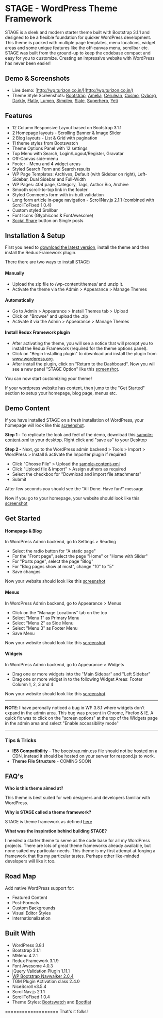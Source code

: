 # STAGE - WordPress Theme Framework 

STAGE is a sleek and modern starter theme built with Bootstrap 3.1.1 and designed to be a flexible foundation for quicker WordPress development. This theme is packed with multiple page templates, menu locations, widget areas and some unique features like the off-canvas menu, scrollbar etc. STAGE was built from the ground-up to keep the codebase compact and easy for you to customize. Creating an impressive website with WordPress has never been easier!


## Demo & Screenshots
* Live demo: [http://wp.turizon.co.in/](http://wp.turizon.co.in/)
* Theme Style Screenshots: [Bootstrap](https://db.tt/m6rnd3gZ), [Amelia](https://db.tt/0xPShSEK), [Cerulean](https://db.tt/8KkQuWKg), [Cosmo](https://db.tt/sQURoIqS), [Cyborg](https://db.tt/Fm44yXWm), [Darkly](https://db.tt/eDE5hyj4), [Flatly](https://db.tt/SMgfjWd0), [Lumen](https://db.tt/JV6BWEgl), [Simplex](https://db.tt/Rww3tVUe), [Slate](https://db.tt/B3z4CvgM), [Superhero](https://db.tt/qHEWYh5M), [Yeti](https://db.tt/71YJh7YV)


## Features
* 12 Column Responsive Layout based on Bootstrap 3.1.1
* 2 Homepage layouts - Scrolling Banner & Image Slider
* 2 Blog layouts - List & Grid with pagination
* 11 theme styles from Bootswatch
* Theme Options Panel with 12 settings
* Top Menu with Search, Login/Logout/Register, Gravatar 
* Off-Canvas side-menu 
* Footer - Menu and 4 widget areas
* Styled Search Form and Search results
* WP Page Templates: Archives, Default (with Sidebar on right), Left-Sidebar, Dual Sidebar and Full-Width
* WP Pages: 404 page, Category, Tags, Author Bio, Archive
* Smooth scroll-to-top link in the footer
* Styled Comments form with in-built validation 
* Long form article in-page navigation - ScrollNav.js 2.1.1 (combined with ScrollToFixed 1.0.4)
* Custom styled Srollbar 
* Font Icons (Glyphicons & FontAwesome)
* [Social Share](https://github.com/carrot/share-button) button on Single posts 


## Installation & Setup

First you need to [download the latest version](https://github.com/chiraggude/wordpress-bootstrap/archive/master.zip), install the theme and then install the Redux Framework plugin.

There there are two ways to install STAGE:

#### Manually

* Upload the zip file to /wp-content/themes/ and unzip it.
* Activate the theme via the Admin > Appearance > Manage Themes 

#### Automatically

* Go to Admin > Appearance > Install Themes tab > Upload 
* Click on "Browse" and upload the .zip
* Activate it via the Admin > Appearance > Manage Themes

#### Install Redux Framework plugin

* After activating the theme, you will see a notice that will prompt you to install the Redux Framework (required for the theme options panel). 
* Click on "Begin Installing plugin" to download and install the plugin from www.wordpress.org. 
* After install the plugin, click on "Return to the Dashboard". Now you will see a new panel "STAGE Option" like this [screenshot](https://db.tt/fuAMDrzo). 

You can now start customizing your theme!

If your wordpress website has content, then jump to the "Get Started" section to setup your homepage, blog page, menus etc.

## Demo Content

If you have installed STAGE on a fresh installation of WordPress, your homepage will look like this [screenshot](https://db.tt/s7QJiMmH). 

**Step 1 -** 
To replicate the look and feel of the demo, download this [sample-content-xml](https://db.tt/TVQFzjJC) to your desktop. Right click and "save as" to your Desktop

**Step 2 -**
Next, go to the WordPress admin backend > Tools > Import > WordPress > Install & activate the Importer plugin if required 
* Click "Choose File" > Upload the [sample-content-xml](https://db.tt/TVQFzjJC)
* Click "Upload file & import" > Assign authors as required 
* Select the checkbox for "Download and import file attachments" 
* Submit


After few seconds you should see the "All Done. Have fun!" message

Now if you go to your homepage, your website should look like this [screenshot](https://db.tt/toEoAhb2)

## Get Started

#### Homepage & Blog 
In WordPress Admin backend, go to Settings >  Reading 
* Select the radio button for "A static page" 
* For the "Front page", select the page "Home" or "Home with Slider" 
* For "Posts page", select the page "Blog" 
* For "Blog pages show at most", change "10" to "5"
* Save changes

Now your website should look like this [screenshot](https://db.tt/zJnSHZFQ)

#### Menus
In WordPress Admin backend, go to Appearance >  Menus 
* Click on the "Manage Locations" tab on the top
* Select "Menu 1" as Primary Menu
* Select "Menu 2" as Side Menu
* Select "Menu 3" as Footer Menu
* Save Menu

Now your website should look like this [screenshot](https://db.tt/3BKijoSh)

#### Widgets
In WordPress Admin backend, go to Appearance >  Widgets
* Drag one or more widgets into the "Main Sidebar" and "Left Sidebar"
* Drag one or more widget in to the following Widget Areas: Footer Column 1, 2, 3 and 4

Now your website should look like this [screenshot](https://db.tt/HDtLZ6Yd)

---

**NOTE**: I have peronally noticed a bug in WP 3.8.1 where widgets don't expand in the admin area. This bug was present in Chrome, Firefox  & IE. A quick fix was to click on the "screen options" at the top of the Widgets page in the admin area and select "Enable accessibility mode"

---


### Tips & Tricks
* **IE8 Compatibility** - The bootstrap.min.css file should not be hosted on a CDN, instead it should be hosted on your server for respond.js to work. 
* **Theme File Structure** - COMING SOON


## FAQ's 

**Who is this theme aimed at?**

This theme is best suited for web designers and developers familiar with WordPress.

**Why is STAGE called a theme framework?**

STAGE is theme framework as defined [here](http://codex.wordpress.org/Theme_Frameworks)

**What was the inspiration behind building STAGE?**

I needed a starter theme to serve as the code base for all my WordPress projects. There are lots of great theme frameworks already available, but none suited my particular needs. This theme is my first attempt at forging a framework that fits my particular tastes. Perhaps other like-minded developers will like it too.



## Road Map

Add native WordPress support for:
* Featured Content
* Post-Formats
* Custom Backgrounds
* Visual Editor Styles
* Internationalization

## Built With
* WordPress 3.8.1
* Bootstrap 3.1.1
* MMenu 4.2.1
* Redux Framework 3.1.9
* Font Awesome 4.0.3
* jQuery Validation Plugin 1.11.1 
* [WP Bootstrap Navwalker 2.0.4](https://github.com/twittem/wp-bootstrap-navwalker) 
* TGM  Plugin Activation class 2.4.0 
* NiceScroll v3.5.4
* ScrollNav.js 2.1.1
* ScrollToFixed 1.0.4
* Theme Styles: [Bootswatch](https://github.com/thomaspark/bootswatch/) and [Bootflat](https://github.com/bootflat/bootflat.github.io/)


===================
That's it folks!





